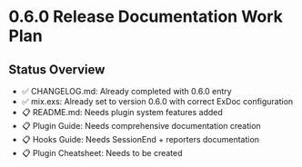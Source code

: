 # 0.6.0 Release Documentation Work Plan

## Status Overview
- ✅ CHANGELOG.md: Already completed with 0.6.0 entry
- ✅ mix.exs: Already set to version 0.6.0 with correct ExDoc configuration  
- 📋 README.md: Needs plugin system features added
- 📋 Plugin Guide: Needs comprehensive documentation creation 
- 📋 Hooks Guide: Needs SessionEnd + reporters documentation
- 📋 Plugin Cheatsheet: Needs to be created

